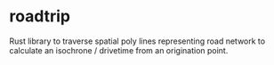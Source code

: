 # roadtrip
Rust library to traverse spatial poly lines representing road network to calculate an isochrone / drivetime from an origination point.

